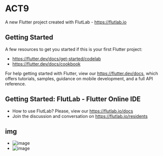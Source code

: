 # ACT9

A new Flutter project created with FlutLab - https://flutlab.io

## Getting Started

A few resources to get you started if this is your first Flutter project:

- https://flutter.dev/docs/get-started/codelab
- https://flutter.dev/docs/cookbook

For help getting started with Flutter, view our
https://flutter.dev/docs, which offers tutorials,
samples, guidance on mobile development, and a full API reference.

## Getting Started: FlutLab - Flutter Online IDE

- How to use FlutLab? Please, view our https://flutlab.io/docs
- Join the discussion and conversation on https://flutlab.io/residents

## img
- ![image](https://github.com/Yadier-Gonzalez-Graciano/Act9DisenoUI/assets/143548098/5f4c4618-5850-4c6c-ade2-4c78f7d1cb74)
- ![image](https://github.com/Yadier-Gonzalez-Graciano/Act9DisenoUI/assets/143548098/4701b71c-484a-499b-b477-a5e95d94a5be)

